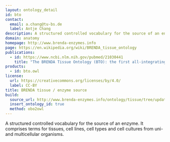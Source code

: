 ```yaml
---
layout: ontology_detail
id: bto
contact:
  email: a.chang@tu-bs.de
  label: Antje Chang
description: A structured controlled vocabulary for the source of an enzyme comprising tissues, cell lines, cell types and cell cultures.
domain: anatomy
homepage: http://www.brenda-enzymes.info
page: https://en.wikipedia.org/wiki/BRENDA_tissue_ontology
publications:
  - id: https://www.ncbi.nlm.nih.gov/pubmed/21030441
    title: "The BRENDA Tissue Ontology (BTO): the first all-integrating ontology of all organisms for enzyme sources"
products:
  - id: bto.owl
license:
  url: https://creativecommons.org/licenses/by/4.0/
  label: CC-BY
title: BRENDA tissue / enzyme source
build:
  source_url: http://www.brenda-enzymes.info/ontology/tissue/tree/update/update_files/BrendaTissueOBO
  insert_ontology_id: true
  method: obo2owl
---
```


A structured controlled vocabulary for the source of an enzyme. It comprises terms for tissues, cell lines, cell types and cell cultures from uni- and multicellular organisms.
